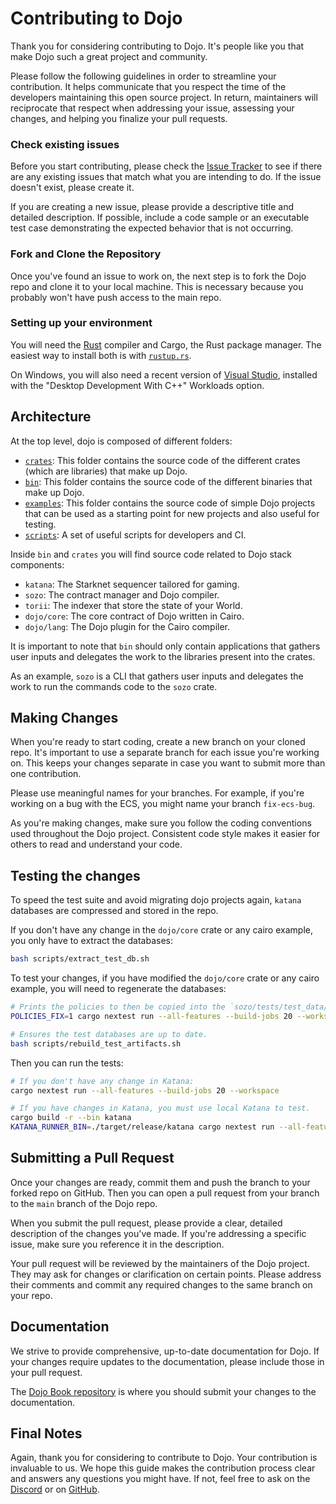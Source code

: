 # Contributing to Dojo

Thank you for considering contributing to Dojo. It's people like you that make Dojo such a great project and community.

Please follow the following guidelines in order to streamline your contribution. It helps communicate that you respect the time of the developers maintaining this open source project. In return, maintainers will reciprocate that respect when addressing your issue, assessing your changes, and helping you finalize your pull requests.

### Check existing issues

Before you start contributing, please check the [Issue Tracker](https://github.com/dojoengine/dojo/issues) to see if there are any existing issues that match what you are intending to do. If the issue doesn't exist, please create it.

If you are creating a new issue, please provide a descriptive title and detailed description. If possible, include a code sample or an executable test case demonstrating the expected behavior that is not occurring.

### Fork and Clone the Repository

Once you've found an issue to work on, the next step is to fork the Dojo repo and clone it to your local machine. This is necessary because you probably won't have push access to the main repo.

### Setting up your environment

You will need the [Rust](https://rust-lang.org) compiler and Cargo, the Rust package manager.
The easiest way to install both is with [`rustup.rs`](https://rustup.rs/).

On Windows, you will also need a recent version of [Visual Studio](https://visualstudio.microsoft.com/downloads/),
installed with the "Desktop Development With C++" Workloads option.

## Architecture

At the top level, dojo is composed of different folders:

- [`crates`](crates/): This folder contains the source code of the different crates (which are libraries) that make up Dojo.
- [`bin`](bin/): This folder contains the source code of the different binaries that make up Dojo.
- [`examples`](examples/): This folder contains the source code of simple Dojo projects that can be used as a starting point for new projects and also useful for testing.
- [`scripts`](scripts/): A set of useful scripts for developers and CI.

Inside `bin` and `crates` you will find source code related to Dojo stack components:

- `katana`: The Starknet sequencer tailored for gaming.
- `sozo`: The contract manager and Dojo compiler.
- `torii`: The indexer that store the state of your World.
- `dojo/core`: The core contract of Dojo written in Cairo.
- `dojo/lang`: The Dojo plugin for the Cairo compiler.

It is important to note that `bin` should only contain applications that gathers user inputs and delegates the work to the libraries present into the crates.

As an example, `sozo` is a CLI that gathers user inputs and delegates the work to run the commands code to the `sozo` crate.

## Making Changes

When you're ready to start coding, create a new branch on your cloned repo. It's important to use a separate branch for each issue you're working on. This keeps your changes separate in case you want to submit more than one contribution.

Please use meaningful names for your branches. For example, if you're working on a bug with the ECS, you might name your branch `fix-ecs-bug`.

As you're making changes, make sure you follow the coding conventions used throughout the Dojo project. Consistent code style makes it easier for others to read and understand your code.

## Testing the changes

To speed the test suite and avoid migrating dojo projects again, `katana` databases are compressed and stored in the repo.

If you don't have any change in the `dojo/core` crate or any cairo example, you only have to extract the databases:

```bash
bash scripts/extract_test_db.sh
```

To test your changes, if you have modified the `dojo/core` crate or any cairo example, you will need to regenerate the databases:

```bash
# Prints the policies to then be copied into the `sozo/tests/test_data/policies.json` test file to ensure entrypoints and addresses are up to date.
POLICIES_FIX=1 cargo nextest run --all-features --build-jobs 20 --workspace --nocapture policies

# Ensures the test databases are up to date.
bash scripts/rebuild_test_artifacts.sh
```

Then you can run the tests:

```bash
# If you don't have any change in Katana:
cargo nextest run --all-features --build-jobs 20 --workspace

# If you have changes in Katana, you must use local Katana to test.
cargo build -r --bin katana
KATANA_RUNNER_BIN=./target/release/katana cargo nextest run --all-features --build-jobs 20 --workspace
```

## Submitting a Pull Request

Once your changes are ready, commit them and push the branch to your forked repo on GitHub. Then you can open a pull request from your branch to the `main` branch of the Dojo repo.

When you submit the pull request, please provide a clear, detailed description of the changes you've made. If you're addressing a specific issue, make sure you reference it in the description.

Your pull request will be reviewed by the maintainers of the Dojo project. They may ask for changes or clarification on certain points. Please address their comments and commit any required changes to the same branch on your repo.

## Documentation

We strive to provide comprehensive, up-to-date documentation for Dojo. If your changes require updates to the documentation, please include those in your pull request.

The [Dojo Book repository](https://github.com/dojoengine/book) is where you should submit your changes to the documentation.

## Final Notes

Again, thank you for considering to contribute to Dojo. Your contribution is invaluable to us. We hope this guide makes the contribution process clear and answers any questions you might have. If not, feel free to ask on the [Discord](https://discord.com/invite/dojoengine) or on [GitHub](https://github.com/dojoengine/dojo/issues).
